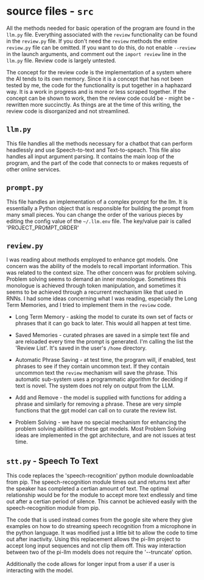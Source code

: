 # source files - `src`

All the methods needed for basic operation of the program are found in the `llm.py` file. Everything associated with the `review` functionality can be found in the `review.py` file. If you don't need the `review` methods the entire `review.py` file can be omitted. If you want to do this, do not enable `--review` in the launch arguments, and comment out the `import review` line in the `llm.py` file. Review code is largely untested.

The concept for the review code is the implementation of a system where the AI tends to its own memory. Since it is a concept that has not been tested by me, the code for the functionality is put together in a haphazard way. It is a work in progress and is more or less scraped together. If the concept can be shown to work, then the review code could be - might be - rewritten more succinctly. As things are at the time of this writing, the review code is disorganized and not streamlined. 

## `llm.py`

This file handles all the methods necessary for a chatbot that can perform headlessly and use Speech-to-text and Text-to-speach. This file also handles all input argument parsing. It contains the main loop of the program, and the part of the code that connects to or makes requests of other online services.

## `prompt.py`

This file handles an implementation of a complex prompt for the llm. It is essentially a Python object that is responsible for building the prompt from many small pieces. You can change the order of the various pieces by editing the config value of the `~/.llm.env` file. The key/value pair is called 'PROJECT_PROMPT_ORDER' 

## `review.py`

I was reading about methods employed to enhance gpt models. One concern was the ability of the models to recall important information. This was related to the context size. The other concern was for problem solving. Problem solving seems to demand an inner monologue. Sometimes this monologue is achieved through token manipulation, and sometimes it seems to be achieved through a recurrent mechanism like that used in RNNs. I had some ideas concerning what I was reading, especially the Long Term Memories, and I tried to implement them in the `review` code.

- Long Term Memory - asking the model to curate its own set of facts or phrases that it can go back to later. This would all happen at test time.

- Saved Memories - curated phrases are saved in a simple text file and are reloaded every time the prompt is generated. I'm calling the list the 'Review List'. It's saved in the user's `/home` directory.

- Automatic Phrase Saving - at test time, the program will, if enabled, test phrases to see if they contain uncommon text. If they contain uncommon text the `review` mechanism will save the phrase. This automatic sub-system uses a programmatic algorithm for deciding if text is novel. The system does not rely on output from the LLM.

- Add and Remove - the model is supplied with functions for adding a phrase and similarly for removing a phrase. These are very simple functions that the gpt model can call on to curate the review list.

- Problem Solving - we have no special mechanism for enhancing the problem solving abilities of these gpt models. Most Problem Solving ideas are implemented in the gpt architecture, and are not issues at test time. 

## `stt.py` - Speech To Text 

This code replaces the 'speech-recognition' python module downloadable from pip. The speech-recognition module times out and returns text after the speaker has completed a certian amount of text. The optimal relationship would be for the module to accept more text endlessly and time out after a certian period of silence. This cannot be achieved easily with the speech-recognition module from pip. 

The code that is used instead comes from the google site where they give examples on how to do streaming speech recognition from a microphone in the python language. It was modified just a little bit to allow the code to time out after inactivity. Using this replacement allows the pi-llm project to accept long input sequences and not clip them off. This way interaction between two of the pi-llm models does not require the '--truncate' option.

Additionally the code allows for longer input from a user if a user is interacting with the model.

